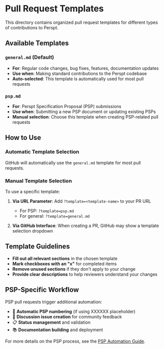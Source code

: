 # Pull Request Templates

This directory contains organized pull request templates for different types of contributions to Perspt.

## Available Templates

### `general.md` (Default)
- **For**: Regular code changes, bug fixes, features, documentation updates
- **Use when**: Making standard contributions to the Perspt codebase
- **Auto-selected**: This template is automatically used for most pull requests

### `psp.md`
- **For**: Perspt Specification Proposal (PSP) submissions
- **Use when**: Submitting a new PSP document or updating existing PSPs
- **Manual selection**: Choose this template when creating PSP-related pull requests

## How to Use

### Automatic Template Selection
GitHub will automatically use the `general.md` template for most pull requests.

### Manual Template Selection
To use a specific template:

1. **Via URL Parameter**: Add `?template=<template-name>` to your PR URL
   - For PSP: `?template=psp.md`
   - For general: `?template=general.md`

2. **Via GitHub Interface**: When creating a PR, GitHub may show a template selection dropdown

## Template Guidelines

- **Fill out all relevant sections** in the chosen template
- **Mark checkboxes with an "x"** for completed items
- **Remove unused sections** if they don't apply to your change
- **Provide clear descriptions** to help reviewers understand your changes

## PSP-Specific Workflow

PSP pull requests trigger additional automation:
- 🔢 **Automatic PSP numbering** (if using XXXXXX placeholder)
- 💬 **Discussion issue creation** for community feedback
- 📋 **Status management** and validation
- 📚 **Documentation building** and deployment

For more details on the PSP process, see the [PSP Automation Guide](../PSP_AUTOMATION_GUIDE.md).
